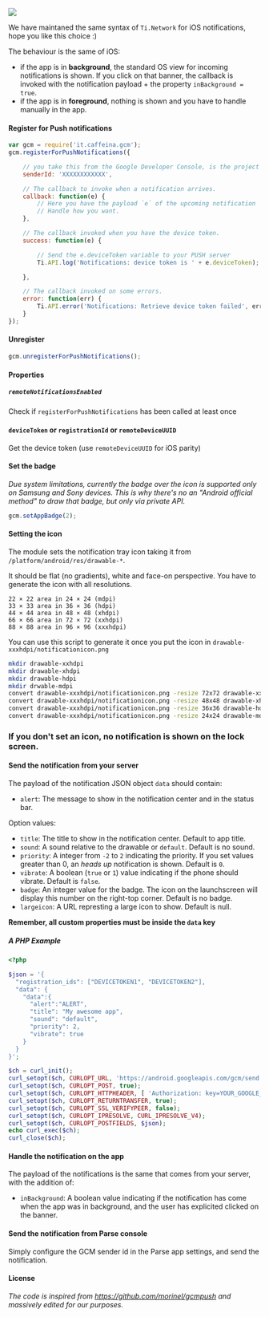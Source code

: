 ![](http://f.cl.ly/items/1R2w3k1T3o1p3v0h2F2W/gcm.jpg)

We have maintaned the same syntax of `Ti.Network` for iOS notifications, hope you like this choice :)

The behaviour is the same of iOS:

* if the app is in **background**, the standard OS view for incoming notifications is shown. If you click on that banner, the callback is invoked with the notification payload + the property `inBackground = true`.
* if the app is in **foreground**, nothing is shown and you have to handle manually in the app.

#### Register for Push notifications

```js
var gcm = require('it.caffeina.gcm');
gcm.registerForPushNotifications({

	// you take this from the Google Developer Console, is the project ID
	senderId: 'XXXXXXXXXXXX',

	// The callback to invoke when a notification arrives.
	callback: function(e) {
		// Here you have the payload `e` of the upcoming notification
		// Handle how you want.
	},

	// The callback invoked when you have the device token.
	success: function(e) {

		// Send the e.deviceToken variable to your PUSH server
		Ti.API.log('Notifications: device token is ' + e.deviceToken);

	},

	// The callback invoked on some errors.
	error: function(err) {
		Ti.API.error('Notifications: Retrieve device token failed', err);
	}
});
```

#### Unregister

```js
gcm.unregisterForPushNotifications();
```

#### Properties

##### `remoteNotificationsEnabled`

Check if `registerForPushNotifications` has been called at least once

#### `deviceToken` or `registrationId` or `remoteDeviceUUID`

Get the device token (use `remoteDeviceUUID` for iOS parity)

#### Set the badge

*Due system limitations, currently the badge over the icon is supported only on Samsung and Sony devices. This is why there's no an "Android official method" to draw that badge, but only via private API.*

```js
gcm.setAppBadge(2);
```

#### Setting the icon

The module sets the notification tray icon taking it from `/platform/android/res/drawable-*`.

It should be flat (no gradients), white and face-on perspective. You have to generate the icon with all resolutions.

```
22 × 22 area in 24 × 24 (mdpi)
33 × 33 area in 36 × 36 (hdpi)
44 × 44 area in 48 × 48 (xhdpi)
66 × 66 area in 72 × 72 (xxhdpi)
88 × 88 area in 96 × 96 (xxxhdpi)
```

You can use this script to generate it once you put the icon in `drawable-xxxhdpi/notificationicon.png`

```sh
mkdir drawable-xxhdpi
mkdir drawable-xhdpi
mkdir drawable-hdpi
mkdir drwable-mdpi
convert drawable-xxxhdpi/notificationicon.png -resize 72x72 drawable-xxhdpi/notificationicon.png
convert drawable-xxxhdpi/notificationicon.png -resize 48x48 drawable-xhdpi/notificationicon.png
convert drawable-xxxhdpi/notificationicon.png -resize 36x36 drawable-hdpi/notificationicon.png
convert drawable-xxxhdpi/notificationicon.png -resize 24x24 drawable-mdpi/notificationicon.png
```

### If you don't set an icon, no notification is shown on the lock screen.

#### Send the notification from your server

The payload of the notification JSON object `data` should contain:

* `alert`: The message to show in the notification center and in the status bar.

Option values:

* `title`: The title to show in the notification center. Default to app title.
* `sound`: A sound relative to the drawable or `default`. Default is no sound.
* `priority`: A integer from `-2` to `2` indicating the priority. If you set values greater than 0, an *heads up* notification is shown. Default is `0`.
* `vibrate`: A boolean (`true` or `1`) value indicating if the phone should vibrate. Default is `false`.
* `badge`: An integer value for the badge. The icon on the launchscreen will display this number on the right-top corner. Default is no badge.
* `largeicon`: A URL represting a large icon to show. Default is null.

**Remember, all custom properties must be inside the `data` key**

##### A PHP Example

```php
<?php

$json = '{
  "registration_ids": ["DEVICETOKEN1", "DEVICETOKEN2"],
  "data": {
    "data":{
      "alert":"ALERT",
      "title": "My awesome app",
      "sound": "default",
      "priority": 2,
      "vibrate": true
    }
  }
}';

$ch = curl_init();
curl_setopt($ch, CURLOPT_URL, 'https://android.googleapis.com/gcm/send');
curl_setopt($ch, CURLOPT_POST, true);
curl_setopt($ch, CURLOPT_HTTPHEADER, [ 'Authorization: key=YOUR_GOOGLE_KEY', 'Content-Type: application/json' ]);
curl_setopt($ch, CURLOPT_RETURNTRANSFER, true);
curl_setopt($ch, CURLOPT_SSL_VERIFYPEER, false);
curl_setopt($ch, CURLOPT_IPRESOLVE, CURL_IPRESOLVE_V4);
curl_setopt($ch, CURLOPT_POSTFIELDS, $json);
echo curl_exec($ch);
curl_close($ch);
```

#### Handle the notification on the app

The payload of the notifications is the same that comes from your server, with the addition of:

* `inBackground`: A boolean value indicating if the notification has come when the app was in background, and the user has explicited clicked on the banner.

#### Send the notification from Parse console

Simply configure the GCM sender id in the Parse app settings, and send the notification.

#### License

*The code is inspired from https://github.com/morinel/gcmpush and massively edited for our purposes.*
